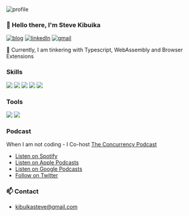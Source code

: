 ![profile](/img/me.jpg)

### 👋 Hello there, I'm Steve Kibuika

[![blog](https://img.shields.io/badge/-Blog-white?style=flat-square)](https://kibuika.com/)
[![linkedIn](https://img.shields.io/badge/-LinkedIn-0A66C2?style=flat-square&logo=linkedin)](https://www.linkedin.com/in/steve-kibuika/)
[![gmail](https://img.shields.io/badge/-kibuikasteve@gmail.com-grey?style=flat-square&logo=gmail)](mailto://kibuikasteve@gmail.com)


🌱 Currently, I am tinkering with Typescript, WebAssembly and Browser Extensions


### Skills


![](https://img.shields.io/badge/Javascript-f5d742?style=flat-square&logo=javascript&logoColor=black)
![](https://img.shields.io/badge/Typescript-3178C6?style=flat-square&logo=typescript&logoColor=white)
![](https://img.shields.io/badge/React-61DAFB?style=flat-square&logo=react&logoColor=black)
![](https://img.shields.io/badge/Next.js-000000?style=flat-square&logo=next.js&logoColor=white)
![](https://img.shields.io/badge/StyledComponents-DB7093?style=flat-square&logo=styled-components&logoColor=white)


<!-- ![](https://img.shields.io/badge/CSS-764ABC?style=flat-square&logo=css&logoColor=white) -->
<!-- ![](https://img.shields.io/badge/Apollo-311C87?style=flat-square&logo=apollo-graphql&logoColor=white) -->


### Tools

![](https://img.shields.io/badge/AWS-232F3E?style=flat-square&logo=amazonaws&logoColor=white)
![](https://img.shields.io/badge/Git-F05032?style=flat-square&logo=git&logoColor=white)


### Podcast

When I am not coding - I Co-host [The Concurrency Podcast](https://kibuika.com/pod)

* [Listen on Spotify](https://open.spotify.com/show/2vzZKrgItaj0hLbevnG8sM)
* [Listen on Apple Podcasts](https://podcasts.apple.com/ke/podcast/the-concurrency-podcast/id1667231096)
* [Listen on Google Podcasts](https://podcasts.google.com/feed/aHR0cHM6Ly9hbmNob3IuZm0vcy9hZGY1NmRkMC9wb2RjYXN0L3Jzcw)
* [Follow on Twitter](https://twitter.com/concurrencypod)


### 📫 Contact

* [kibuikasteve@gmail.com](mailto:kibuikasteve@gmail.com)

<br />
<br />


<!--


- 🌱 I’m currently learning ...
- 👯 I’m looking to collaborate on ...
- 🤔 I’m looking for help with ...
- 💬 Ask me about ...
- 📫 How to reach me: ...
- 😄 Pronouns: ...
- ⚡ Fun fact: ...
-->
